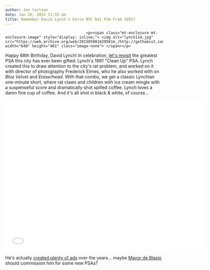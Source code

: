 ```yaml
---
author: Jen Carlson
date: Jan 20, 2014 11:55 am
title: Remember David Lynch's Eerie NYC Rat PSA From 1991?
---
```


	
										<p><span class="mt-enclosure mt-enclosure-image" style="display: inline;"> <img alt="lynch114.jpg" src="https://web.archive.org/web/20150508162958im_/http://gothamist.com/attachments/arts_jen/lynch114.jpg" width="640" height="461" class="image-none"> </span></p>

<p>Happy 68th Birthday, David Lynch! In celebration, <a href="https://web.archive.org/web/20150508162958/http://gothamist.com/2012/03/13/video_david_lynchs_psa_for_nycs_rat.php">let&apos;s revisit</a> the greatest PSA this city has ever been gifted: Lynch&apos;s 1991 &quot;Clean Up&quot; PSA. Lynch created this to draw attention to the city&apos;s rat problem, and worked on it with director of photography Frederick Elmes, who he also worked with on <em>Blue Velvet</em> and <em>Eraserhead</em>. With that combo, we get a classic Lynchian one-minute short, where rat claws and children with ice cream mingle with a suspenseful score and dramatically shot spilled coffee. Lynch loves a damn fine cup of coffee. And it&apos;s all shot in black &amp; white, of course...</p>

<p><iframe width="640" height="480" src="//web.archive.org/web/20150508162958if_/http://www.youtube.com/embed/ZSWv90msTUc" frameborder="0" allowfullscreen></iframe></p>

<p>He&apos;s actually <a href="https://web.archive.org/web/20150508162958/http://www.lynchnet.com/ads/">created plenty of ads</a> over the years... maybe <a href="https://web.archive.org/web/20150508162958/http://gothamist.com/tags/mayordeblasio">Mayor de Blasio</a> should commission him for some new PSAs?</p>					
										
									
				